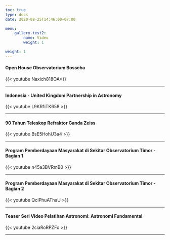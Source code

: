 ```yaml
---
toc: true
type: docs
date: 2020-08-25T14:46:00+07:00

menu:
    gallery-test2:
        name: Video
        weight: 1

weight: 1
---
```


#### Open House Observatorium Bosscha
{{< youtube Naxich818OA>}}

***

#### Indonesia - United Kingdom Partnership in Astronomy
{{< youtube L9KR1iTK658 >}} 

***

#### 90 Tahun Teleskop Refraktor Ganda Zeiss
{{< youtube BsE5HohU3a4 >}}

***

#### Program Pemberdayaan Masyarakat di Sekitar Observatorium Timor - Bagian 1
{{< youtube n45a3BVRmB0 >}}

***

#### Program Pemberdayaan Masyarakat di Sekitar Observatorium Timor - Bagian 2
{{< youtube QcIPhuAThaU >}}

***

#### Teaser Seri Video Pelatihan Astronomi: Astronomi Fundamental

{{< youtube 2ciaRoRPZFo >}}

***

#### 
